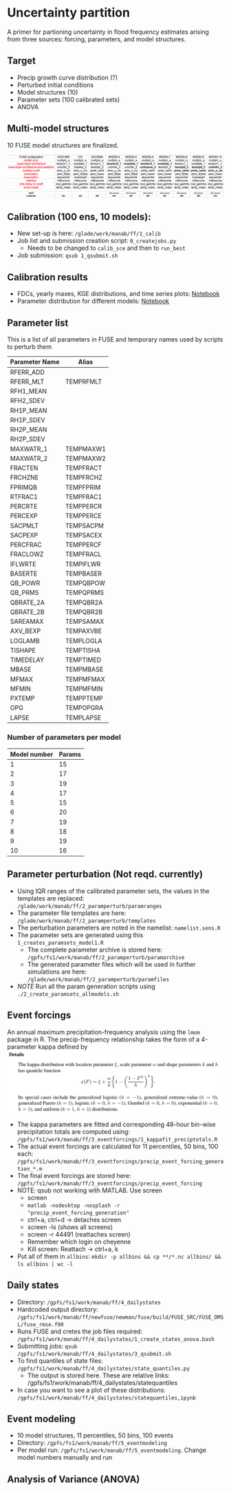 # Uncertainty partition 

A primer for partioning uncertainty in flood frequency estimates arising from three sources: forcing, parameters, and model structures.

## Target
* Precip growth curve distribution (?)
* Perturbed initial conditions 
* Model structures (10)
* Parameter sets (100 calibrated sets)
* ANOVA

## Multi-model structures
10 FUSE model structures are finalized.

![Configurations](./modelconfigs.png)

## Calibration (100 ens, 10 models):

* New set-up is here: `/glade/work/manab/ff/1_calib`
* Job list and submission creation script: `0_createjobs.py`
    * Needs to be changed to `calib_sce` and then to `run_best` 
* Job submission: `qsub 1_qsubmit.sh` 

## Calibration results
* FDCs, yearly maxes, KGE distributions, and time series plots: [Notebook](6_multimodel_calibresults.ipynb)
* Parameter distribution for different models: [Notebook](7_plotParameters.ipynb)

## Parameter list
This is a list of all parameters in FUSE and temporary names used by scripts to perturb them

|Parameter Name | Alias   |
|---------------|---------|
| RFERR_ADD     |         |
| RFERR_MLT     |TEMPRFMLT|
| RFH1_MEAN     |         |
| RFH2_SDEV     |         |
| RH1P_MEAN     |         |
| RH1P_SDEV     |         |
| RH2P_MEAN     |         |
| RH2P_SDEV     |         |
| MAXWATR_1     |TEMPMAXW1|
| MAXWATR_2     |TEMPMAXW2|
| FRACTEN       |TEMPFRACT|
| FRCHZNE       |TEMPFRCHZ|
| FPRIMQB       |TEMPFPRIM|
| RTFRAC1       |TEMPFRAC1|
| PERCRTE       |TEMPPERCR|
| PERCEXP       |TEMPPERCE|
| SACPMLT       |TEMPSACPM|
| SACPEXP       |TEMPSACEX|
| PERCFRAC      |TEMPPERCF|
| FRACLOWZ      |TEMPFRACL|
| IFLWRTE       |TEMPIFLWR|
| BASERTE       |TEMPBASER|
| QB_POWR       |TEMPQBPOW|
| QB_PRMS       |TEMPQPRMS|
| QBRATE_2A     |TEMPQBR2A|
| QBRATE_2B     |TEMPQBR2B|
| SAREAMAX      |TEMPSAMAX|
| AXV_BEXP      |TEMPAXVBE|
| LOGLAMB       |TEMPLOGLA|
| TISHAPE       |TEMPTISHA|
| TIMEDELAY     |TEMPTIMED|
| MBASE         |TEMPMBASE|
| MFMAX         |TEMPMFMAX|
| MFMIN         |TEMPMFMIN|
| PXTEMP        |TEMPPTEMP|
| OPG           |TEMPOPGRA|
| LAPSE         |TEMPLAPSE|

### Number of parameters per model
|Model number   | Params  |
|---------------|---------|
|       1       |  15     |
|       2       |  17     |
|       3       |  19     |
|       4       |  17     |
|       5       |  15     |
|       6       |  20     |
|       7       |  19     |
|       8       |  18     |
|       9       |  19     |
|      10       |  16     |

## Parameter perturbation (Not reqd. currently)
* Using IQR ranges of the calibrated parameter sets, the values in the templates are replaced: `/glade/work/manab/ff/2_paramperturb/paramranges`
* The parameter file templates are here: `/glade/work/manab/ff/2_paramperturb/templates`
* The perturbation parameters are noted in the namelist: `namelist.sens.R`
* The parameter sets are generated using this `1_creates_paramsets_model1.R`
    * The complete parameter archive is stored here: `/gpfs/fs1/work/manab/ff/2_paramperturb/paramarchive`
    * The generated parameter files which will be used in further simulations are here: `/glade/work/manab/ff/2_paramperturb/paramfiles`
* *NOTE* Run all the param generation scripts using `./2_create_paramsets_allmodels.sh`

## Event forcings
An annual maximum precipitation-frequency analysis using the `lmom` package in R. The precip-frequency relationship takes the form of a 4-parameter kappa defined by
![Kappa](figures/kappa.png)
* The kappa parameters are fitted and corresponding 48-hour bin-wise precipitation totals are computed using: `/gpfs/fs1/work/manab/ff/3_eventforcings/1_kappafit_preciptotals.R`
* The actual event forcings are calculated for 11 percentiles, 50 bins, 100 each: `/gpfs/fs1/work/manab/ff/3_eventforcings/precip_event_forcing_generation_*.m`
* The final event forcings are stored here: `/gpfs/fs1/work/manab/ff/3_eventforcings/precip_event_forcing` 
* NOTE: qsub not working with MATLAB. Use screen
    * screen 
    * `matlab -nodesktop -nosplash -r "precip_event_forcing_generation"`
    * ctrl+a, ctrl+d -> detaches screen
    * screen -ls (shows all screens)
    * screen -r 44491 (reattaches screen)
    * Remember which login on cheyenne
    * Kill screen: Reattach -> ctrl+a, k
* Put all of them in `allbins`: `mkdir -p allbins && cp **/*.nc allbins/ && ls allbins | wc -l`

## Daily states
* Directory: `/gpfs/fs1/work/manab/ff/4_dailystates`
* Hardcoded output directory: `/gpfs/fs1/work/manab/ff/newfuse/newman/fuse/build/FUSE_SRC/FUSE_DMSL/fuse_rmse.f90`
* Runs FUSE and cretes the job files required: `/gpfs/fs1/work/manab/ff/4_dailystates/1_create_states_anova.bash`
* Submitting jobs: `qsub /gpfs/fs1/work/manab/ff/4_dailystates/3_qsubmit.sh`
* To find quantiles of state files: `/gpfs/fs1/work/manab/ff/4_dailystates/state_quantiles.py`
    * The output is stored here. These are relative links: /gpfs/fs1/work/manab/ff/4_dailystates/statequantiles
* In case you want to see a plot of these distributions: `/gpfs/fs1/work/manab/ff/4_dailystates/statequantiles,ipynb`

## Event modeling
* 10 model structures, 11 percentiles, 50 bins, 100 events
* Directory: `/gpfs/fs1/work/manab/ff/5_eventmodeling`
* Per model run: `/gpfs/fs1/work/manab/ff/5_eventmodeling`. Change model numbers manually and run

## Analysis of Variance (ANOVA)
